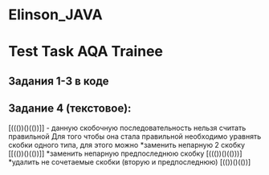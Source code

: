 # Elinson_JAVA
# Test Task AQA Trainee
## Задания 1-3 в коде
## Задание 4 (текстовое):
[((())()(())]] - данную скобочную последовательность нельзя считать правильной
Для того чтобы она стала правильной необходимо уравнять скобки одного типа, для этого можно 
*заменить непарную 2 скобку [[(())()(())]]
*заменить непарную предпоследнюю скобку [((())()(()))]
*удалить не сочетаемые скобки (вторую и предпоследнюю) [(())()(())]
